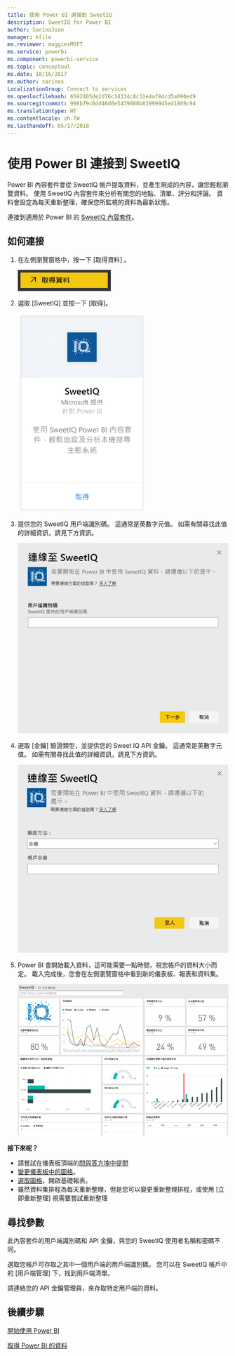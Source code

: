 ```yaml
---
title: 使用 Power BI 連接到 SweetIQ
description: SweetIQ for Power BI
author: SarinaJoan
manager: kfile
ms.reviewer: maggiesMSFT
ms.service: powerbi
ms.component: powerbi-service
ms.topic: conceptual
ms.date: 10/16/2017
ms.author: sarinas
LocalizationGroup: Connect to services
ms.openlocfilehash: 6592405de2d76c14334c8c31e4af84cd5a090ed9
ms.sourcegitcommit: 998b79c0dd46d0e5439888b83999945ed1809c94
ms.translationtype: HT
ms.contentlocale: zh-TW
ms.lasthandoff: 05/17/2018
---
```

# <a name="connect-to-sweetiq-with-power-bi"></a>使用 Power BI 連接到 SweetIQ
Power BI 內容套件會從 SweetIQ 帳戶提取資料，並產生現成的內容，讓您輕鬆瀏覽資料。 使用 SweetIQ 內容套件來分析有關您的地點、清單、評分和評論。 資料會設定為每天重新整理，確保您所監視的資料為最新狀態。

連接到適用於 Power BI 的 [SweetIQ 內容套件](https://app.powerbi.com/groups/me/getdata/services/sweetiq)。

## <a name="how-to-connect"></a>如何連接
1. 在左側瀏覽窗格中，按一下 [取得資料] 。
   
    ![](media/service-connect-to-sweetiq/getdata.png)
2. 選取 [SweetIQ] 並按一下 [取得]。
   
    ![](media/service-connect-to-sweetiq/sweetiq.png)
3. 提供您的 SweetIQ 用戶端識別碼。 這通常是英數字元值。 如需有關尋找此值的詳細資訊，請見下方資訊。
   
    ![](media/service-connect-to-sweetiq/parameter.png)
4. 選取 [金鑰]  驗證類型，並提供您的 Sweet IQ API 金鑰。 這通常是英數字元值。 如需有關尋找此值的詳細資訊，請見下方資訊。
   
    ![](media/service-connect-to-sweetiq/credentials.png)
5. Power BI 會開始載入資料，這可能需要一點時間，視您帳戶的資料大小而定。 載入完成後，您會在左側瀏覽窗格中看到新的儀表板、報表和資料集。
   
    ![](media/service-connect-to-sweetiq/dashboard.png)

**接下來呢？**

* 請嘗試在儀表板頂端的[問與答方塊中提問](power-bi-q-and-a.md)
* [變更儀表板中的圖格](service-dashboard-edit-tile.md)。
* [選取圖格](service-dashboard-tiles.md)，開啟基礎報表。
* 雖然資料集排程為每天重新整理，但是您可以變更重新整理排程，或使用 [立即重新整理] 視需要嘗試重新整理

## <a name="finding-parameters"></a>尋找參數
此內容套件的用戶端識別碼和 API 金鑰，與您的 SweetIQ 使用者名稱和密碼不同。

選取您帳戶可存取之其中一個用戶端的用戶端識別碼。 您可以在 SweetIQ 帳戶中的 [用戶端管理] 下，找到用戶端清單。

請連絡您的 API 金鑰管理員，來存取特定用戶端的資料。

## <a name="next-steps"></a>後續步驟
[開始使用 Power BI](service-get-started.md)

[取得 Power BI 的資料](service-get-data.md)

